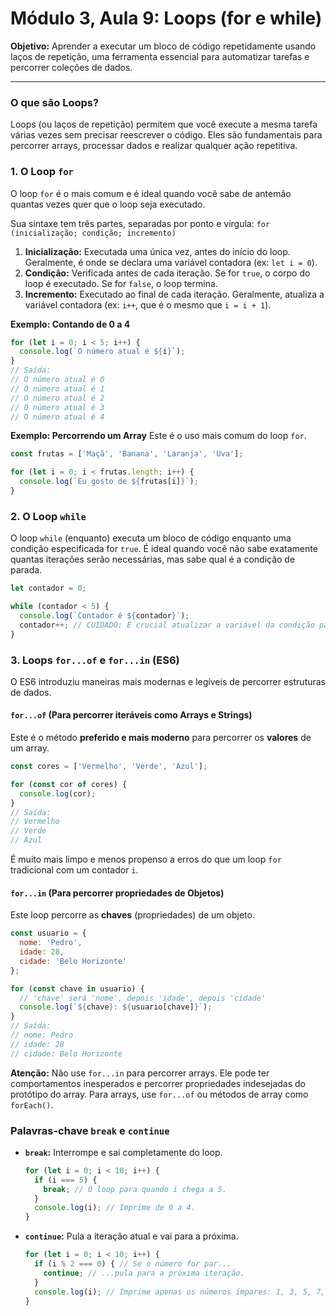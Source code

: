 # Módulo 3, Aula 9: Loops (for e while)

**Objetivo:** Aprender a executar um bloco de código repetidamente usando laços de repetição, uma ferramenta essencial para automatizar tarefas e percorrer coleções de dados.

---

### O que são Loops?

Loops (ou laços de repetição) permitem que você execute a mesma tarefa várias vezes sem precisar reescrever o código. Eles são fundamentais para percorrer arrays, processar dados e realizar qualquer ação repetitiva.

### 1. O Loop `for`

O loop `for` é o mais comum e é ideal quando você sabe de antemão quantas vezes quer que o loop seja executado.

Sua sintaxe tem três partes, separadas por ponto e vírgula:
`for (inicialização; condição; incremento)`

1.  **Inicialização:** Executada uma única vez, antes do início do loop. Geralmente, é onde se declara uma variável contadora (ex: `let i = 0`).
2.  **Condição:** Verificada antes de cada iteração. Se for `true`, o corpo do loop é executado. Se for `false`, o loop termina.
3.  **Incremento:** Executado ao final de cada iteração. Geralmente, atualiza a variável contadora (ex: `i++`, que é o mesmo que `i = i + 1`).

**Exemplo: Contando de 0 a 4**
```javascript
for (let i = 0; i < 5; i++) {
  console.log(`O número atual é ${i}`);
}
// Saída:
// O número atual é 0
// O número atual é 1
// O número atual é 2
// O número atual é 3
// O número atual é 4
```

**Exemplo: Percorrendo um Array**
Este é o uso mais comum do loop `for`.
```javascript
const frutas = ['Maçã', 'Banana', 'Laranja', 'Uva'];

for (let i = 0; i < frutas.length; i++) {
  console.log(`Eu gosto de ${frutas[i]}`);
}
```

### 2. O Loop `while`

O loop `while` (enquanto) executa um bloco de código enquanto uma condição especificada for `true`. É ideal quando você não sabe exatamente quantas iterações serão necessárias, mas sabe qual é a condição de parada.

```javascript
let contador = 0;

while (contador < 5) {
  console.log(`Contador é ${contador}`);
  contador++; // CUIDADO: É crucial atualizar a variável da condição para evitar um loop infinito!
}
```

### 3. Loops `for...of` e `for...in` (ES6)

O ES6 introduziu maneiras mais modernas e legíveis de percorrer estruturas de dados.

#### `for...of` (Para percorrer iteráveis como Arrays e Strings)

Este é o método **preferido e mais moderno** para percorrer os **valores** de um array.

```javascript
const cores = ['Vermelho', 'Verde', 'Azul'];

for (const cor of cores) {
  console.log(cor);
}
// Saída:
// Vermelho
// Verde
// Azul
```
É muito mais limpo e menos propenso a erros do que um loop `for` tradicional com um contador `i`.

#### `for...in` (Para percorrer propriedades de Objetos)

Este loop percorre as **chaves** (propriedades) de um objeto.

```javascript
const usuario = {
  nome: 'Pedro',
  idade: 28,
  cidade: 'Belo Horizonte'
};

for (const chave in usuario) {
  // 'chave' será 'nome', depois 'idade', depois 'cidade'
  console.log(`${chave}: ${usuario[chave]}`);
}
// Saída:
// nome: Pedro
// idade: 28
// cidade: Belo Horizonte
```
**Atenção:** Não use `for...in` para percorrer arrays. Ele pode ter comportamentos inesperados e percorrer propriedades indesejadas do protótipo do array. Para arrays, use `for...of` ou métodos de array como `forEach()`.

### Palavras-chave `break` e `continue`

*   **`break`:** Interrompe e sai completamente do loop.
    ```javascript
    for (let i = 0; i < 10; i++) {
      if (i === 5) {
        break; // O loop para quando i chega a 5.
      }
      console.log(i); // Imprime de 0 a 4.
    }
    ```
*   **`continue`:** Pula a iteração atual e vai para a próxima.
    ```javascript
    for (let i = 0; i < 10; i++) {
      if (i % 2 === 0) { // Se o número for par...
        continue; // ...pula para a próxima iteração.
      }
      console.log(i); // Imprime apenas os números ímpares: 1, 3, 5, 7, 9.
    }
    ```
